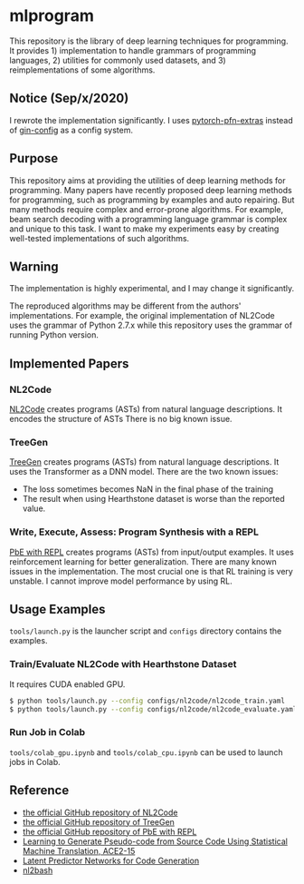 mlprogram
===

This repository is the library of deep learning techniques for programming.
It provides 1) implementation to handle grammars of programming languages, 2) utilities for commonly used datasets, and 3) reimplementations of some algorithms.

Notice (Sep/x/2020)
---

I rewrote the implementation significantly. I uses [pytorch-pfn-extras](https://github.com/pfnet/pytorch-pfn-extras) instead of [gin-config](https://github.com/google/gin-config) as a config system.


Purpose
---

This repository aims at providing the utilities of deep learning methods for programming. 
Many papers have recently proposed deep learning methods for programming, such as programming by examples and auto repairing. But many methods require complex and error-prone algorithms. For example, beam search decoding with a programming language grammar is complex and unique to this task. I want to make my experiments easy by creating well-tested implementations of such algorithms.


Warning
---

The implementation is highly experimental, and I may change it significantly.

The reproduced algorithms may be different from the authors' implementations. For example, the original implementation of NL2Code uses the grammar of Python 2.7.x while this repository uses the grammar of running Python version.


Implemented Papers
---

### NL2Code

[NL2Code](https://arxiv.org/abs/1704.01696) creates programs (ASTs) from natural language descriptions. It encodes the structure of ASTs 
There is no big known issue.

<!--
#### 1. version of Python
The original implementation used Python 2.x, but this repository uses Python 3.x (I tested with the Python 3.7.4).

#### 2. definitions of action sequence
The original implementation added the cast action and did not support actions that have variadic children. This implementation omits the cast action and supports actions with variadic children.

#### 3. implementation of Dropout for LSTM
Dropout used in this repository and the original one is different. I tested dropout of the original repository, but it caused significant performance degradation (about x2 slower). So I decided to use more simple dropout implementations.

#### 4. maximum length of query and action sequences
The original implementation limits the length of the query and action sequence because Theano employes Define-and-Run style.
This implementation does not set the maximum length because of PyTorch Define-by-Run style.
-->


### TreeGen

[TreeGen](https://arxiv.org/abs/1911.09983) creates programs (ASTs) from natural language descriptions. It uses the Transformer as a DNN model.
There are the two known issues:

* The loss sometimes becomes NaN in the final phase of the training
* The result when using Hearthstone dataset is worse than the reported value.


### Write, Execute, Assess: Program Synthesis with a REPL

[PbE with REPL](http://arxiv.org/abs/1906.04604) creates programs (ASTs) from input/output examples. It uses reinforcement learning for better generalization.
There are many known issues in the implementation. The most crucial one is that RL training is very unstable. I cannot improve model performance by using RL.


Usage Examples
---

`tools/launch.py` is the launcher script and `configs` directory contains the examples.

### Train/Evaluate NL2Code with Hearthstone Dataset

It requires CUDA enabled GPU.

```bash
$ python tools/launch.py --config configs/nl2code/nl2code_train.yaml
$ python tools/launch.py --config configs/nl2code/nl2code_evaluate.yaml
```


### Run Job in Colab

`tools/colab_gpu.ipynb` and `tools/colab_cpu.ipynb` can be used to launch jobs in Colab.


Reference
---

* [the official GitHub repository of NL2Code](https://github.com/pcyin/NL2code/)
* [the official GitHub repository of TreeGen](https://github.com/zysszy/TreeGen)
* [the official GitHub repository of PbE with REPL](https://github.com/flxsosa/ProgramSearch)
* [Learning to Generate Pseudo-code from Source Code Using Statistical Machine Translation, ACE2-15](https://ieeexplore.ieee.org/document/7372045)
* [Latent Predictor Networks for Code Generation](https://arxiv.org/abs/1603.06744)
* [nl2bash](https://github.com/TellinaTool/nl2bash)
